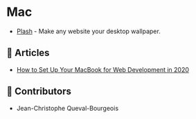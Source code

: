 # Mac

- [Plash](https://apps.apple.com/fr/app/plash/id1494023538?mt=12) - Make any website your desktop wallpaper.

## 📰 Articles

- [How to Set Up Your MacBook for Web Development in 2020](https://link.medium.com/KpPitCwXE9)

## 🙌 Contributors

- Jean-Christophe Queval-Bourgeois
